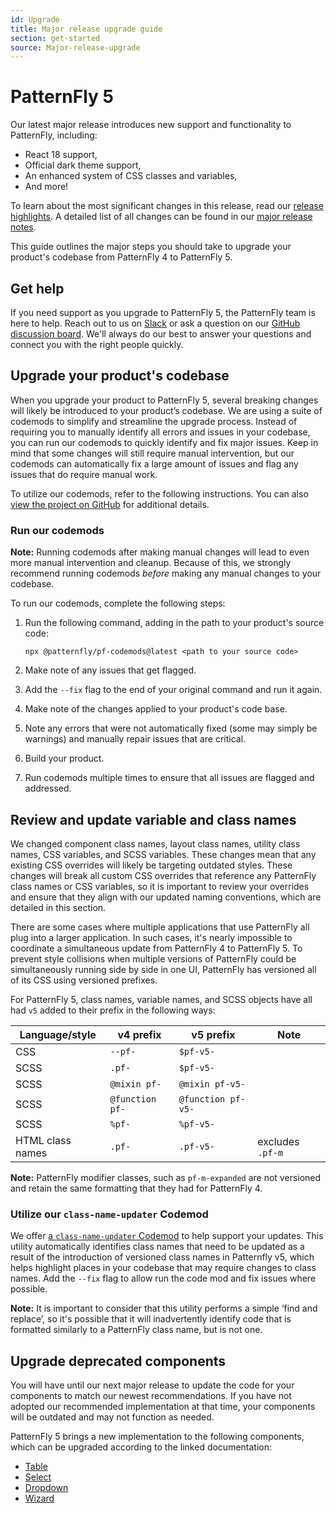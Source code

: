 ```yaml
---
id: Upgrade
title: Major release upgrade guide
section: get-started
source: Major-release-upgrade
---
```


# PatternFly 5 

Our latest major release introduces new support and functionality to PatternFly, including: 

- React 18 support, 
- Official dark theme support, 
- An enhanced system of CSS classes and variables, 
- And more!

To learn about the most significant changes in this release, read our [release highlights](/get-started/release-higlights.md). A detailed list of all changes can be found in our [major release notes](get-started/upgrade.md#major-release-notes). 

This guide outlines the major steps you should take to upgrade your product's codebase from PatternFly 4 to PatternFly 5. 

## Get help 

If you need support as you upgrade to PatternFly 5, the PatternFly team is here to help. Reach out to us on [Slack](https://join.slack.com/t/patternfly/shared_invite/zt-1npmqswgk-bF2R1E2rglV8jz5DNTezMQ) or ask a question on our [GitHub discussion board](https://github.com/orgs/patternfly/discussions). We'll always do our best to answer your questions and connect you with the right people quickly. 

## Upgrade your product's codebase

When you upgrade your product to PatternFly 5, several breaking changes will likely be introduced to your product’s codebase. We are using a suite of codemods to simplify and streamline the upgrade process. Instead of requiring you to manually identify all errors and issues in your codebase, you can run our codemods to quickly identify and fix major issues. Keep in mind that some changes will still require manual intervention, but our codemods can automatically fix a large amount of issues and flag any issues that do require manual work.

To utilize our codemods, refer to the following instructions. You can also [view the project on GitHub](https://github.com/patternfly/pf-codemods/) for additional details.

###  Run our codemods

**Note:** Running codemods after making manual changes will lead to even more manual intervention and cleanup. Because of this, we strongly recommend running codemods _before_ making any manual changes to your codebase.

To run our codemods, complete the following steps:

1. Run the following command, adding in the path to your product's source code: 

    ```{
    npx @patternfly/pf-codemods@latest <path to your source code>
    ```

2. Make note of any issues that get flagged.

3. Add the `--fix` flag to the end of your original command and run it again. 

4. Make note of the changes applied to your product's code base.

5. Note any errors that were not automatically fixed (some may simply be warnings) and manually repair issues that are critical.

6. Build your product.

7. Run codemods multiple times to ensure that all issues are flagged and addressed.

## Review and update variable and class names

We changed component class names, layout class names, utility class names, CSS variables, and SCSS variables. These changes mean that any existing CSS overrides will likely be targeting outdated styles. These changes will break all custom CSS overrides that reference any PatternFly class names or CSS variables, so it is important to review your overrides and ensure that they align with our updated naming conventions, which are detailed in this section. 

There are some cases where multiple applications that use PatternFly all plug into a larger application. In such cases, it's nearly impossible to coordinate a simultaneous update from PatternFly 4 to PatternFly 5. To prevent style collisions when multiple versions of PatternFly could be simultaneously running side by side in one UI, PatternFly has versioned all of its CSS using versioned prefixes.

For PatternFly 5, class names, variable names, and SCSS objects have all had `v5` added to their prefix in the following ways:

| Language/style | v4 prefix | v5 prefix|  Note |
| --- | ---| --- | ---  |
|  CSS |  `--pf-` |  `$pf-v5-` |
|  SCSS |  `.pf-`  | `$pf-v5-`  |
|  SCSS | `@mixin pf-`  | `@mixin pf-v5-`  |
|  SCSS | `@function pf-`  | `@function pf-v5-`  |
|  SCSS | `%pf-`  | `%pf-v5-`  |
| HTML class names  | `.pf-`  |  `.pf-v5-`  | excludes `.pf-m ` |

**Note:** PatternFly modifier classes, such as `pf-m-expanded` are not versioned and retain the same formatting that they had for PatternFly 4. 

### Utilize our `class-name-updater` Codemod

We offer [a `class-name-updater` Codemod](https://github.com/patternfly/pf-codemods/tree/main/packages/class-name-updater) to help support your updates. This utility automatically identifies class names that need to be updated as a result of the introduction of versioned class names in Patternfly v5, which helps highlight places in your codebase that may require changes to class names. Add the `--fix` flag to allow run the code mod and fix issues where possible. 

**Note:** It is important to consider that this utility performs a simple ‘find and replace’, so it's possible that it will inadvertently identify code that is formatted similarly to a PatternFly class name, but is not one.

## Upgrade deprecated components

You will have until our next major release to update the code for your components to match our newest recommendations. If you have not adopted our recommended implementation at that time, your components will be outdated and may not function as needed.

PatternFly 5 brings a new implementation to the following components, which can be upgraded according to the linked documentation:

- [Table](/components/table) 
- [Select](/components/select)
- [Dropdown ](/components/dropdown) 
- [Wizard](/components/wizard)

